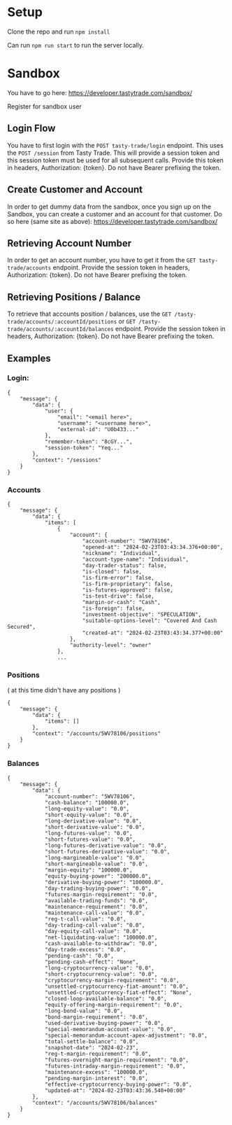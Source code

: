 # Setup

Clone the repo and run `npm install`

Can run `npm run start` to run the server locally.

# Sandbox

You have to go here: https://developer.tastytrade.com/sandbox/

Register for sandbox user

## Login Flow

You have to first login with the `POST tasty-trade/login` endpoint. This uses the `POST /session` from Tasty Trade.
This will provide a session token and this session token must be used for all subsequent calls. Provide this token in headers, Authorization: {token}. Do not have Bearer prefixing the token.

## Create Customer and Account

In order to get dummy data from the sandbox, once you sign up on the Sandbox, you can create a customer and an account for that customer.
Do so here (same site as above): https://developer.tastytrade.com/sandbox/

## Retrieving Account Number

In order to get an account number, you have to get it from the `GET tasty-trade/accounts` endpoint. Provide the session token in headers, Authorization: {token}. Do not have Bearer prefixing the token.

## Retrieving Positions / Balance

To retrieve that accounts position / balances, use the `GET /tasty-trade/accounts/:accountId/positions` or `GET /tasty-trade/accounts/:accountId/balances` endpoint. Provide the session token in headers, Authorization: {token}. Do not have Bearer prefixing the token.

## Examples

### Login:

```
{
    "message": {
        "data": {
            "user": {
                "email": "<email here>",
                "username": "<username here>",
                "external-id": "U0b433..."
            },
            "remember-token": "8cGY...",
            "session-token": "Yeq..."
        },
        "context": "/sessions"
    }
}
```

### Accounts

```
{
    "message": {
        "data": {
            "items": [
                {
                    "account": {
                        "account-number": "5WV78106",
                        "opened-at": "2024-02-23T03:43:34.376+00:00",
                        "nickname": "Individual",
                        "account-type-name": "Individual",
                        "day-trader-status": false,
                        "is-closed": false,
                        "is-firm-error": false,
                        "is-firm-proprietary": false,
                        "is-futures-approved": false,
                        "is-test-drive": false,
                        "margin-or-cash": "Cash",
                        "is-foreign": false,
                        "investment-objective": "SPECULATION",
                        "suitable-options-level": "Covered And Cash Secured",
                        "created-at": "2024-02-23T03:43:34.377+00:00"
                    },
                    "authority-level": "owner"
                },
                ...
```

### Positions

( at this time didn't have any positions )

```
{
    "message": {
        "data": {
            "items": []
        },
        "context": "/accounts/5WV78106/positions"
    }
}
```

### Balances

```
{
    "message": {
        "data": {
            "account-number": "5WV78106",
            "cash-balance": "100000.0",
            "long-equity-value": "0.0",
            "short-equity-value": "0.0",
            "long-derivative-value": "0.0",
            "short-derivative-value": "0.0",
            "long-futures-value": "0.0",
            "short-futures-value": "0.0",
            "long-futures-derivative-value": "0.0",
            "short-futures-derivative-value": "0.0",
            "long-margineable-value": "0.0",
            "short-margineable-value": "0.0",
            "margin-equity": "100000.0",
            "equity-buying-power": "200000.0",
            "derivative-buying-power": "100000.0",
            "day-trading-buying-power": "0.0",
            "futures-margin-requirement": "0.0",
            "available-trading-funds": "0.0",
            "maintenance-requirement": "0.0",
            "maintenance-call-value": "0.0",
            "reg-t-call-value": "0.0",
            "day-trading-call-value": "0.0",
            "day-equity-call-value": "0.0",
            "net-liquidating-value": "100000.0",
            "cash-available-to-withdraw": "0.0",
            "day-trade-excess": "0.0",
            "pending-cash": "0.0",
            "pending-cash-effect": "None",
            "long-cryptocurrency-value": "0.0",
            "short-cryptocurrency-value": "0.0",
            "cryptocurrency-margin-requirement": "0.0",
            "unsettled-cryptocurrency-fiat-amount": "0.0",
            "unsettled-cryptocurrency-fiat-effect": "None",
            "closed-loop-available-balance": "0.0",
            "equity-offering-margin-requirement": "0.0",
            "long-bond-value": "0.0",
            "bond-margin-requirement": "0.0",
            "used-derivative-buying-power": "0.0",
            "special-memorandum-account-value": "0.0",
            "special-memorandum-account-apex-adjustment": "0.0",
            "total-settle-balance": "0.0",
            "snapshot-date": "2024-02-23",
            "reg-t-margin-requirement": "0.0",
            "futures-overnight-margin-requirement": "0.0",
            "futures-intraday-margin-requirement": "0.0",
            "maintenance-excess": "100000.0",
            "pending-margin-interest": "0.0",
            "effective-cryptocurrency-buying-power": "0.0",
            "updated-at": "2024-02-23T03:43:36.540+00:00"
        },
        "context": "/accounts/5WV78106/balances"
    }
}
```
